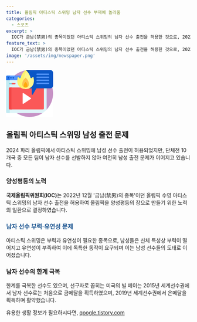 ```yaml
---
title: 올림픽 아티스틱 스위밍 남자 선수 부재에 놀라움
categories:
  - 스포츠
excerpt: >
  IOC가 금남(禁男)의 종목이었던 아티스틱 스위밍의 남자 선수 출전을 허용한 것으로, 2022년 파리 올림픽에 남성 선수 출전이 가능해졌다. 그러나 10개국 중 모든 팀이 남자 선수를 선발하지 않아 아티스틱 스위밍에 참여하는 96명의 선수 중 남자는 한 명도 없다. 이는 남성들의 부력과 유연성 문제로 설명되며, 남자 선수의 낮은 참여율에도 불구하고 선구자인 빌 메이의 흥미로운 이야기를 소개한다. 파리 올림픽에서도 남자 선수의 부재는 계속되지만, 미국의 변재준과 같이 일부 나라에서는 남자 아티스틱 스위밍 선수가 나오고 있다.
feature_text: >
  IOC가 금남(禁男)의 종목이었던 아티스틱 스위밍의 남자 선수 출전을 허용한 것으로, 2022년 파리 올림픽에 남성 선수 출전이 가능해졌다. 그러나 10개국 중 모든 팀이 남자 선수를 선발하지 않아 아티스틱 스위밍에 참여하는 96명의 선수 중 남자는 한 명도 없다. 이는 남성들의 부력과 유연성 문제로 설명되며, 남자 선수의 낮은 참여율에도 불구하고 선구자인 빌 메이의 흥미로운 이야기를 소개한다. 파리 올림픽에서도 남자 선수의 부재는 계속되지만, 미국의 변재준과 같이 일부 나라에서는 남자 아티스틱 스위밍 선수가 나오고 있다.
image: '/assets/img/newspaper.png'
---
```


<p><img src="/assets/img/news.png" alt="rentncar 속보" /></p>

<h2 data-ke-size="size26">올림픽 아티스틱 스위밍 남성 출전 문제</h2>

<p data-ke-size="size16">2024 파리 올림픽에서 아티스틱 스위밍에 남성 선수 출전이 허용되었지만, 단체전 10개국 중 모든 팀이 남자 선수를 선발하지 않아 여전히 남성 출전 문제가 이어지고 있습니다.</p>

<h3><b>양성평등의 노력</b></h3>

<p data-ke-size="size16"><b>국제올림픽위원회(IOC)</b>는 2022년 12월 '금남(禁男)의 종목'이던 올림픽 수영 아티스틱 스위밍의 남자 선수 출전을 허용하여 올림픽을 양성평등의 장으로 만들기 위한 노력의 일환으로 결정하였습니다.</p>

<h3><span style="color: #1a5490;">남자 선수 부력·유연성 문제</span></h3>

<p data-ke-size="size16">아티스틱 스위밍은 부력과 유연성이 필요한 종목으로, 남성들은 신체 특성상 부력이 떨어지고 유연성이 부족하여 이에 독특한 동작이 요구되며 이는 남성 선수들의 도태로 이어졌습니다.</p>

<h3><b>남자 선수의 한계 극복</b></h3>

<p data-ke-size="size16">한계를 극복한 선수도 있으며, 선구자로 꼽히는 미국의 빌 메이는 2015년 세계선수권에서 남자 선수로는 처음으로 금메달을 획득하였으며, 2019년 세계선수권에서 은메달을 획득하며 활약했습니다.</p>
유용한 생활 정보가 필요하시다면, <a href="https://qoogle.tistory.com" rel="dofollow">qoogle.tistory.com</a>


